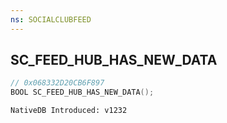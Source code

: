 ```yaml
---
ns: SOCIALCLUBFEED
---
```

## SC_FEED_HUB_HAS_NEW_DATA

```c
// 0x068332D20CB6F897
BOOL SC_FEED_HUB_HAS_NEW_DATA();
```

```
NativeDB Introduced: v1232
```

